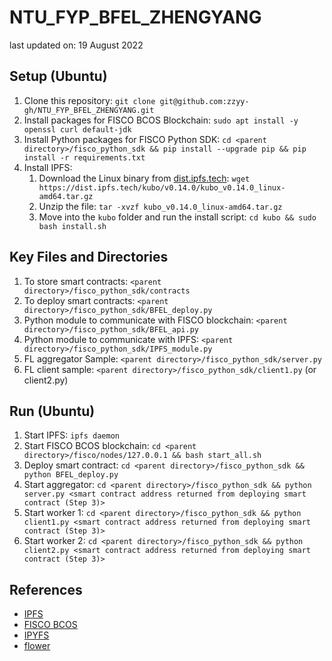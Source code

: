 # NTU_FYP_BFEL_ZHENGYANG

last updated on: 19 August 2022

## Setup (Ubuntu)

1. Clone this repository: `git clone git@github.com:zzyy-gh/NTU_FYP_BFEL_ZHENGYANG.git`
2. Install packages for FISCO BCOS Blockchain: `sudo apt install -y openssl curl default-jdk`
3. Install Python packages for FISCO Python SDK: `cd <parent directory>/fisco_python_sdk && pip install --upgrade pip && pip install -r requirements.txt`
4. Install IPFS:
   1. Download the Linux binary from [dist.ipfs.tech](https://dist.ipfs.tech/#kubo): `wget https://dist.ipfs.tech/kubo/v0.14.0/kubo_v0.14.0_linux-amd64.tar.gz`
   2. Unzip the file: `tar -xvzf kubo_v0.14.0_linux-amd64.tar.gz`
   3. Move into the `kubo` folder and run the install script: `cd kubo && sudo bash install.sh`

## Key Files and Directories

1. To store smart contracts: `<parent directory>/fisco_python_sdk/contracts`
2. To deploy smart contracts: `<parent directory>/fisco_python_sdk/BFEL_deploy.py`
3. Python module to communicate with FISCO blockchain: `<parent directory>/fisco_python_sdk/BFEL_api.py`
4. Python module to communicate with IPFS: `<parent directory>/fisco_python_sdk/IPFS_module.py`
5. FL aggregator Sample: `<parent directory>/fisco_python_sdk/server.py`
6. FL client sample: `<parent directory>/fisco_python_sdk/client1.py` (or client2.py)

## Run (Ubuntu)

1. Start IPFS: `ipfs daemon`
2. Start FISCO BCOS blockchain: `cd <parent directory>/fisco/nodes/127.0.0.1 && bash start_all.sh`
3. Deploy smart contract: `cd <parent directory>/fisco_python_sdk && python BFEL_deploy.py`
4. Start aggregator: `cd <parent directory>/fisco_python_sdk && python server.py <smart contract address returned from deploying smart contract (Step 3)>`
5. Start worker 1: `cd <parent directory>/fisco_python_sdk && python client1.py <smart contract address returned from deploying smart contract (Step 3)>`
6. Start worker 2: `cd <parent directory>/fisco_python_sdk && python client2.py <smart contract address returned from deploying smart contract (Step 3)>`

## References

- [IPFS](https://docs.ipfs.tech/)
- [FISCO BCOS](https://fisco-bcos-documentation.readthedocs.io/zh_CN/latest/index.html)
- [IPYFS](https://github.com/837477/IPyFS)
- [flower](https://flower.dev/docs/index.html)
